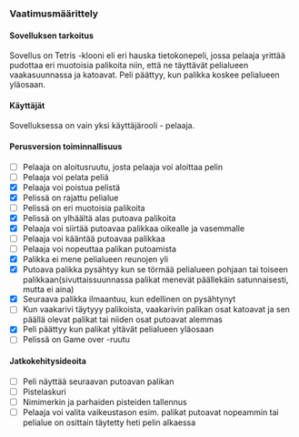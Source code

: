 ### Vaatimusmäärittely

#### Sovelluksen tarkoitus

Sovellus on Tetris -klooni eli eri hauska tietokonepeli, jossa pelaaja yrittää pudottaa eri muotoisia palikoita niin, että ne täyttävät pelialueen vaakasuunnassa ja katoavat. Peli päättyy, kun palikka koskee pelialueen yläosaan.

#### Käyttäjät

Sovelluksessa on vain yksi käyttäjärooli - pelaaja.

#### Perusversion toiminnallisuus

- [ ] Pelaaja on aloitusruutu, josta pelaaja voi aloittaa pelin
- [ ] Pelaaja voi pelata peliä
- [x] Pelaaja voi poistua pelistä
- [x] Pelissä on rajattu pelialue
- [ ] Pelissä on eri muotoisia palikoita
- [x] Pelissä on ylhäältä alas putoava palikoita
- [x] Pelaaja voi siirtää putoavaa palikkaa oikealle ja vasemmalle
- [ ] Pelaaja voi kääntää putoavaa palikkaa
- [ ] Pelaaja voi nopeuttaa palikan putoamista
- [x] Palikka ei mene pelialueen reunojen yli
- [x] Putoava palikka pysähtyy kun se törmää pelialueen pohjaan tai toiseen palikkaan(sivuttaissuunnassa palikat menevät päällekäin satunnaisesti, mutta ei aina)
- [x] Seuraava palikka ilmaantuu, kun edellinen on pysähtynyt
- [ ] Kun vaakarivi täytyyy palikoista, vaakarivin palikan osat katoavat ja sen päällä olevat palikat tai niiden osat putoavat alemmas
- [x] Peli päättyy kun palikat yltävät pelialueen yläosaan
- [ ] Pelissä on Game over -ruutu

#### Jatkokehitysideoita

- [ ] Peli näyttää seuraavan putoavan palikan
- [ ] Pistelaskuri
- [ ] Nimimerkin ja parhaiden pisteiden tallennus
- [ ] Pelaaja voi valita vaikeustason esim. palikat putoavat nopeammin tai pelialue on osittain täytetty heti pelin alkaessa